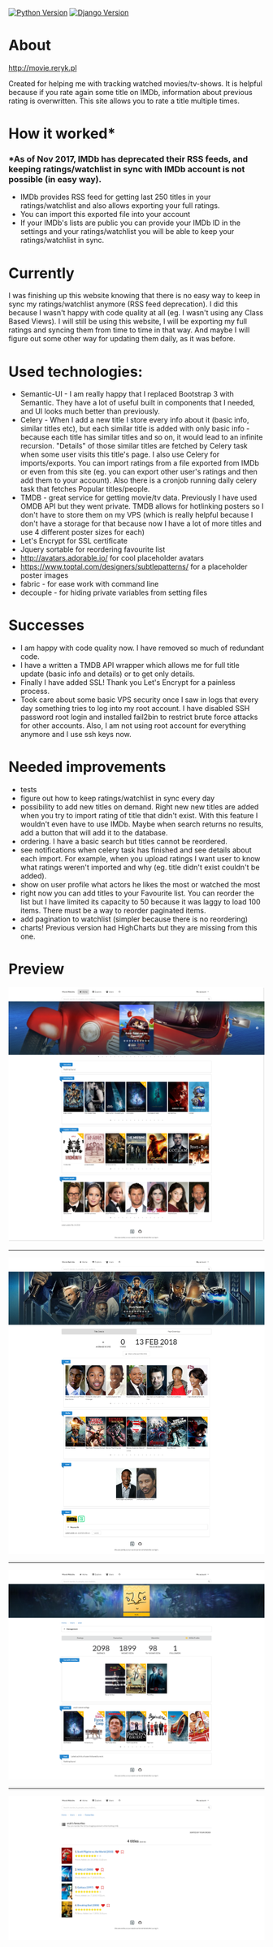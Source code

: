 [![Python Version](https://img.shields.io/badge/python-3.6-brightgreen.svg)](https://python.org) [![Django Version](https://img.shields.io/badge/django-1.11-brightgreen.svg)](https://djangoproject.com)


# About

http://movie.reryk.pl

Created for helping me with tracking watched movies/tv-shows.
It is helpful because if you rate again some title on IMDb, information about previous rating is overwritten. This site allows you to rate a title multiple times.

# How it worked*
### *As of Nov 2017, IMDb has deprecated their RSS feeds, and keeping ratings/watchlist in sync with IMDb account is not possible (in easy way).
* IMDb provides RSS feed for getting last 250 titles in your ratings/watchlist and also allows exporting your full ratings.
* You can import this exported file into your account
* If your IMDb's lists are public you can provide your IMDb ID in the settings and your ratings/watchlist you will be able to keep your ratings/watchlist in sync.


# Currently
I was finishing up this website knowing that there is no easy way to keep in sync my ratings/watchlist anymore (RSS feed deprecation). I did this because I wasn't happy with code quality at all (eg. I wasn't using any Class Based Views).
I will still be using this website, I will be exporting my full ratings and syncing them from time to time in that way. And maybe I will figure out some other way for updating them daily, as it was before.

# Used technologies:
* Semantic-UI - I am really happy that I replaced Bootstrap 3 with Semantic. They have a lot of useful built in components that I needed, and UI looks much better than previously.
* Celery - When I add a new title I store every info about it (basic info, similar titles etc), but each similar title is added with only basic info - because each title has similar titles and so on, it would lead to an infinite recursion. "Details" of those similar titles are fetched by Celery task when some user visits this title's page.
I also use Celery for imports/exports. You can import ratings from a file exported from IMDb or even from this site (eg. you can export other user's ratings and then add them to your account). Also there is a cronjob running daily celery task that fetches Popular titles/people.
* TMDB - great service for getting movie/tv data. Previously I have used OMDB API but they went private. TMDB allows for hotlinking posters so I don't have to store them on my VPS (which is really helpful because I don't have a storage for that because now I have a lot of more titles and use 4 different poster sizes for each)
* Let's Encrypt for SSL certificate
* Jquery sortable for reordering favourite list
* http://avatars.adorable.io/ for cool placeholder avatars
* https://www.toptal.com/designers/subtlepatterns/ for a placeholder poster images
* fabric - for ease work with command line
* decouple - for hiding private variables from setting files


# Successes
* I am happy with code quality now. I have removed so much of redundant code.
* I have a written a TMDB API wrapper which allows me for full title update (basic info and details) or to get only details.
* Finally I have added SSL! Thank you Let's Encrypt for a painless process.
* Took care about some basic VPS security once I saw in logs that every day something tries to log into my root account. I have disabled SSH password root login and installed fail2bin to restrict brute force attacks for other accounts. Also, I am not using root account for everything anymore and I use ssh keys now.


# Needed improvements
* tests
* figure out how to keep ratings/watchlist in sync every day
* possibility to add new titles on demand. Right new new titles are added when you try to import rating of title that didn't exist. With this feature I wouldn't even have to use IMDb. Maybe when search returns no results, add a button that will add it to the database.
* ordering. I have a basic search but titles cannot be reordered.
* see notifications when celery task has finished and see details about each import. For example, when you upload ratings I want user to know what ratings weren't imported and why (eg. title didn't exist couldn't be added).
* show on user profile what actors he likes the most or watched the most
* right now you can add titles to your Favourite list. You can reorder the list but I have limited its capacity to 50 because it was laggy to load 100 items. There must be a way to reorder paginated items.
* add pagination to watchlist (simpler because there is no reordering)
* charts! Previous version had HighCharts but they are missing from this one.

# Preview

![](1.png)

---

![](2.png)

---

![](3.png)

---

![](4.png)

